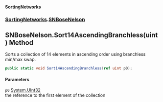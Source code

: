 #### [SortingNetworks](index.md 'index')
### [SortingNetworks](SortingNetworks.md 'SortingNetworks').[SNBoseNelson](SortingNetworks_SNBoseNelson.md 'SortingNetworks.SNBoseNelson')
## SNBoseNelson.Sort14AscendingBranchless(uint) Method
Sorts a collection of 14 elements in ascending order using branchless min/max swap.  
```csharp
public static void Sort14AscendingBranchless(ref uint p0);
```
#### Parameters
<a name='SortingNetworks_SNBoseNelson_Sort14AscendingBranchless(uint)_p0'></a>
`p0` [System.UInt32](https://docs.microsoft.com/en-us/dotnet/api/System.UInt32 'System.UInt32')  
the reference to the first element of the collection
  
